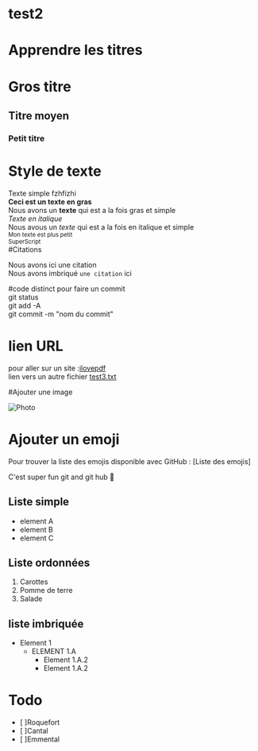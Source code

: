 # test2
# Apprendre les titres 
# Gros titre 
## Titre moyen 
### Petit titre

# Style de texte
Texte simple fzhfizhi  
**Ceci est un texte en gras**  
Nous avons un __texte__ qui est a la fois gras et simple   
*Texte en italique*  
Nous avous un _texte_ qui est a la fois en italique et simple   
<sub>Mon texte est plus petit</sub>    
<sup>SuperScript</sup>  
#Citations

Nous avons ici une citation  
Nous avons imbriqué `une citation` ici  

#code distinct 
pour faire un commit   
git status   
git add -A   
git commit -m "nom du commit"  

# lien URL 
pour aller sur un site :[ilovepdf](https://www.ilovepdf.com/fr)  
lien vers un autre fichier [test3.txt](test3.txt)

#Ajouter une image 

![Photo]()

# Ajouter un emoji 
Pour trouver la liste des emojis disponible avec GitHub : [Liste des emojis] 

C'est super fun git and git hub :hugs:

## Liste simple 
* element A  
* element B   
* element C

## Liste ordonnées 
1. Carottes 
2. Pomme de terre 
3. Salade  
   
## liste imbriquée 
* Element 1
  * ELEMENT 1.A
    * Element 1.A.2
    * Element 1.A.2 

# Todo
* [ ]Roquefort
* [ ]Cantal
* [ ]Emmental